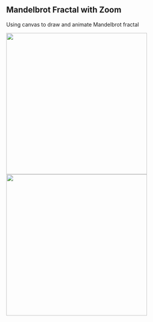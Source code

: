 ## Mandelbrot Fractal with Zoom

Using canvas to draw and animate Mandelbrot fractal

<img src="https://res.cloudinary.com/civoremo/image/upload/v1626978211/github%20images/fractal.png" width="375">
<img src="https://res.cloudinary.com/civoremo/image/upload/v1626978212/github%20images/fractal2.png" width="375">
